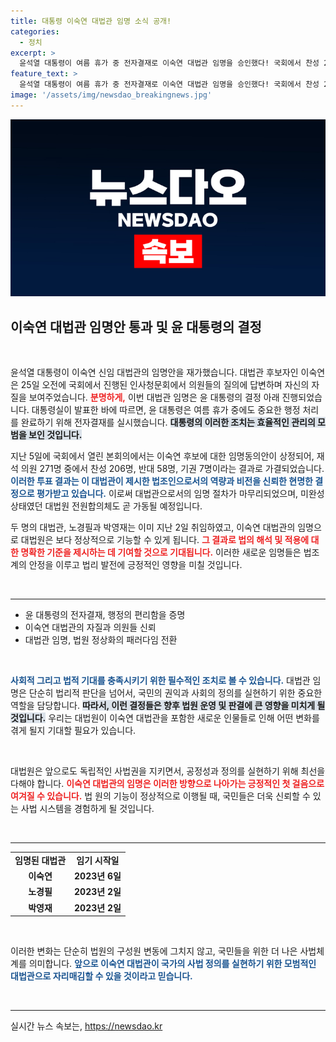 ```yaml
---
title: 대통령 이숙연 대법관 임명 소식 공개!
categories:
  - 정치
excerpt: >
  윤석열 대통령이 여름 휴가 중 전자결재로 이숙연 대법관 임명을 승인했다! 국회에서 찬성 206표를 얻은 그녀, 대법원 전원합의체 가동을 이끈다. 대법관 인선의 후폭풍, 어떤 변화가 기다릴까?
feature_text: >
  윤석열 대통령이 여름 휴가 중 전자결재로 이숙연 대법관 임명을 승인했다! 국회에서 찬성 206표를 얻은 그녀, 대법원 전원합의체 가동을 이끈다. 대법관 인선의 후폭풍, 어떤 변화가 기다릴까?
image: '/assets/img/newsdao_breakingnews.jpg'
---
```


<p><img src="/assets/img/newsdao_breakingnews.jpg" alt="pcversion 속보" /></p>

<h2 data-ke-size="size26">이숙연 대법관 임명안 통과 및 윤 대통령의 결정</h2>

<p data-ke-size="size16">&nbsp;</p>

<p>윤석열 대통령이 이숙연 신임 대법관의 임명안을 재가했습니다. 대법관 후보자인 이숙연은 25일 오전에 국회에서 진행된 인사청문회에서 의원들의 질의에 답변하며 자신의 자질을 보여주었습니다. <b><span style="color: #ee2323;">분명하게,</span></b> 이번 대법관 임명은 윤 대통령의 결정 아래 진행되었습니다. 대통령실이 발표한 바에 따르면, 윤 대통령은 여름 휴가 중에도 중요한 행정 처리를 완료하기 위해 전자결재를 실시했습니다. <b><span style="background-color: #21538527;">대통령의 이러한 조치는 효율적인 관리의 모범을 보인 것입니다.</span></b></p>

<p>지난 5일에 국회에서 열린 본회의에서는 이숙연 후보에 대한 임명동의안이 상정되어, 재석 의원 271명 중에서 찬성 206명, 반대 58명, 기권 7명이라는 결과로 가결되었습니다. <b><span style="color: #1a5490;">이러한 투표 결과는 이 대법관이 제시한 법조인으로서의 역량과 비전을 신뢰한 현명한 결정으로 평가받고 있습니다.</span></b> 이로써 대법관으로서의 임명 절차가 마무리되었으며, 미완성 상태였던 대법원 전원합의체도 곧 가동될 예정입니다.</p>

<p>두 명의 대법관, 노경필과 박영재는 이미 지난 2일 취임하였고, 이숙연 대법관의 임명으로 대법원은 보다 정상적으로 기능할 수 있게 됩니다. <b><span style="color: #ee2323;">그 결과로 법의 해석 및 적용에 대한 명확한 기준을 제시하는 데 기여할 것으로 기대됩니다.</span></b> 이러한 새로운 임명들은 법조계의 안정을 이루고 법리 발전에 긍정적인 영향을 미칠 것입니다.</p>

<p data-ke-size="size16">&nbsp;</p>

<hr>

<ul>
  <li>윤 대통령의 전자결재, 행정의 편리함을 증명</li>
  <li>이숙연 대법관의 자질과 의원들 신뢰</li>
  <li>대법관 임명, 법원 정상화의 패러다임 전환</li>
</ul>

<p data-ke-size="size16">&nbsp;</p>

<p><b><span style="color: #1a5490;">사회적 그리고 법적 기대를 충족시키기 위한 필수적인 조치로 볼 수 있습니다.</span></b> 대법관 임명은 단순히 법리적 판단을 넘어서, 국민의 권익과 사회의 정의를 실현하기 위한 중요한 역할을 담당합니다. <b><span style="background-color: #21538527;">따라서, 이런 결정들은 향후 법원 운영 및 판결에 큰 영향을 미치게 될 것입니다.</span></b> 우리는 대법원이 이숙연 대법관을 포함한 새로운 인물들로 인해 어떤 변화를 겪게 될지 기대할 필요가 있습니다. </p>

<p data-ke-size="size16">&nbsp;</p> 

<p>대법원은 앞으로도 독립적인 사법권을 지키면서, 공정성과 정의를 실현하기 위해 최선을 다해야 합니다. <b><span style="color: #ee2323;">이숙연 대법관의 임명은 이러한 방향으로 나아가는 긍정적인 첫 걸음으로 여겨질 수 있습니다.</span></b> 법 원의 기능이 정상적으로 이행될 때, 국민들은 더욱 신뢰할 수 있는 사법 시스템을 경험하게 될 것입니다.</p>

<p data-ke-size="size16">&nbsp;</p>

<hr>

<table style="width: 100%; border-collapse: collapse;">
  <tr>
    <td style="text-align: center; height: 17px;"><b>임명된 대법관</b></td>
    <td style="text-align: center; height: 17px;"><b>임기 시작일</b></td>
  </tr>
  <tr>
    <td style="text-align: center; height: 17px;"><b>이숙연</b></td>
    <td style="text-align: center; height: 17px;"><b>2023년 6일</b></td>
  </tr>
  <tr>
    <td style="text-align: center; height: 17px;"><b>노경필</b></td>
    <td style="text-align: center; height: 17px;"><b>2023년 2일</b></td>
  </tr>
  <tr>
    <td style="text-align: center; height: 17px;"><b>박영재</b></td>
    <td style="text-align: center; height: 17px;"><b>2023년 2일</b></td>
  </tr>
</table>

<p data-ke-size="size16">&nbsp;</p>

<p>이러한 변화는 단순히 법원의 구성원 변동에 그치지 않고, 국민들을 위한 더 나은 사법체계를 의미합니다. <b><span style="color: #1a5490;">앞으로 이숙연 대법관이 국가의 사법 정의를 실현하기 위한 모범적인 대법관으로 자리매김할 수 있을 것이라고 믿습니다.</span></b> </p>

<p data-ke-size="size16">&nbsp;</p> 

<hr>
실시간 뉴스 속보는, <a href="https://newsdao.kr" rel="dofollow">https://newsdao.kr</a>


